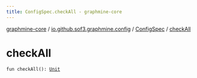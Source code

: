 ```yaml
---
title: ConfigSpec.checkAll - graphmine-core
---
```


[graphmine-core](../../index.html) / [io.github.sof3.graphmine.config](../index.html) / [ConfigSpec](index.html) / [checkAll](./check-all.html)

# checkAll

`fun checkAll(): `[`Unit`](https://kotlinlang.org/api/latest/jvm/stdlib/kotlin/-unit/index.html)